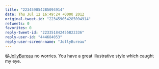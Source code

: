 ```yaml
---
title: "223459054285094914"
date: Thu Jul 12 16:49:24 +0000 2012
original-tweet-id: "223459054285094914"
retweets: 0
favorites: 0
reply-tweet-id: "223351842455822336"
reply-user-id: "444684053"
reply-user-screen-name: "JollyBureau"
---
```

<a href="https://twitter.com/JollyBureau">@JollyBureau</a> no worries. You have a great illustrative style which caught my eye.
